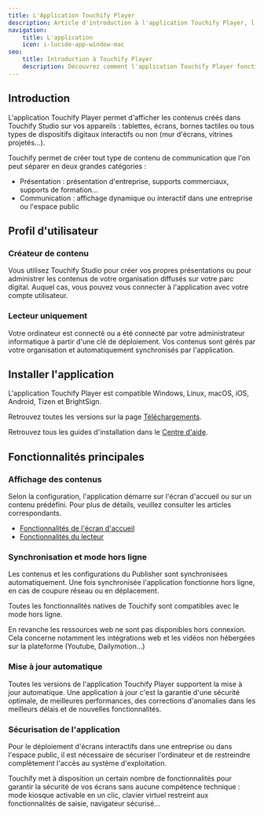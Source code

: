```yaml
---
title: L'Application Touchify Player
description: Article d'introduction à l'application Touchify Player, l'application qui anime tous vos écrans.
navigation:
    title: L'application
    icon: i-lucide-app-window-mac
seo:
    title: Introduction à Touchify Player
    description: Découvrez comment l'application Touchify Player fonctionne et permet d'animer les écrans d'affichage dynamique et les écrans tactiles.
---
```


## Introduction

L'application Touchify Player permet d'afficher les contenus créés dans Touchify Studio sur vos appareils : tablettes, écrans, bornes tactiles ou tous types de dispositifs digitaux interactifs ou non (mur d'écrans, vitrines projetés...).

Touchify permet de créer tout type de contenu de communication que l'on peut séparer en deux grandes catégories :

- Présentation : présentation d'entreprise, supports commerciaux, supports de formation...
- Communication : affichage dynamique ou interactif dans une entreprise ou l'espace public

## Profil d'utilisateur

### Créateur de contenu

Vous utilisez Touchify Studio pour créer vos propres présentations ou pour administrer les contenus de votre organisation diffusés sur votre parc digital.
Auquel cas, vous pouvez vous connecter à l'application avec votre compte utilisateur.

### Lecteur uniquement

Votre ordinateur est connecté ou a été connecté par votre administrateur informatique à partir d'une clé de déploiement.
Vos contenus sont gérés par votre organisation et automatiquement synchronisés par l'application.

## Installer l'application

L'application Touchify Player est compatible Windows, Linux, macOS, iOS, Android, Tizen et BrightSign.

Retrouvez toutes les versions sur la page [Téléchargements](https://get.touchify.io).

Retrouvez tous les guides d'installation dans le [Centre d'aide](../introduction).

## Fonctionnalités principales

### Affichage des contenus

Selon la configuration, l'application démarre sur l'écran d'accueil ou sur un contenu prédéfini. Pour plus de détails, veuillez consulter les articles correspondants.

- [Fonctionnalités de l'écran d'accueil](home-screen)
- [Fonctionnalités du lecteur](player)

### Synchronisation et mode hors ligne

Les contenus et les configurations du Publisher sont synchronisées automatiquement. Une fois synchronisée l'application fonctionne hors ligne, en cas de coupure réseau ou en déplacement.

Toutes les fonctionnalités natives de Touchify sont compatibles avec le mode hors ligne.

En revanche les ressources web ne sont pas disponibles hors connexion. Cela concerne notamment les intégrations web et les vidéos non hébergées sur la plateforme (Youtube, Dailymotion...)

### Mise à jour automatique

Toutes les versions de l'application Touchify Player supportent la mise à jour automatique. Une application à jour c'est la garantie d'une sécurité optimale, de meilleures performances, des corrections d'anomalies dans les meilleurs délais et de nouvelles fonctionnalités.

### Sécurisation de l'application

Pour le déploiement d'écrans interactifs dans une entreprise ou dans l'espace public, il est nécessaire de sécuriser l'ordinateur et de restreindre complètement l'accès au système d'exploitation.

Touchify met à disposition un certain nombre de fonctionnalités pour garantir la sécurité de vos écrans sans aucune compétence technique : mode kiosque activable en un clic, clavier virtuel restreint aux fonctionnalités de saisie, navigateur sécurisé...